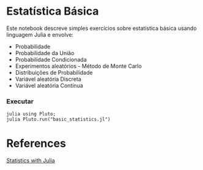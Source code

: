 # Estatística Básica

Este notebook descreve simples exercícios sobre estatística básica usando linguagem Julia e envolve:

* Probabilidade
* Probabilidade da União
* Probabilidade Condicionada
* Experimentos aleatórios - Método de Monte Carlo
* Distribuições de Probabilidade
* Variável aleatória Discreta
* Variável aleatória Contínua

### Executar
```
julia using Pluto;
julia Pluto.run("basic_statistics.jl")
```

# References
[Statistics with Julia](https://www.amazon.com.br/dp/B09FG6CJNW/ref=dp-kindle-redirect?_encoding=UTF8&btkr=1)